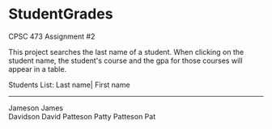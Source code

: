 # StudentGrades

CPSC 473 Assignment #2

This project searches the last name of a student. When clicking on the student name, the student's course and the gpa for those courses will appear in a table.

Students List:
Last name| First name
__________________
Jameson    James <br>
Davidson   David
Patteson   Patty
Patteson   Pat
